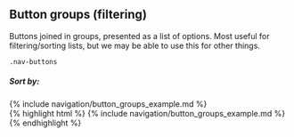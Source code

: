 <div class="doc-content">
	<div class="line-gutters">
		<div class="unit size1of3">
			<h2>Button groups (filtering)</h2>
			<p>Buttons joined in groups, presented as a list of options. Most useful for filtering/sorting lists, but we may be able to use this for other things.</p>
			<p><code>.nav-buttons</code></p>
		</div>
		<div class="unit lastUnit">
			<div class="doc-box">
				<div class="doc-content">
					<h5>Sort by:</h5>
					{% include navigation/button_groups_example.md %}
				</div>
			</div>
			{% highlight html %}
				{% include navigation/button_groups_example.md %}
			{% endhighlight %}
		</div>
	</div>
</div>